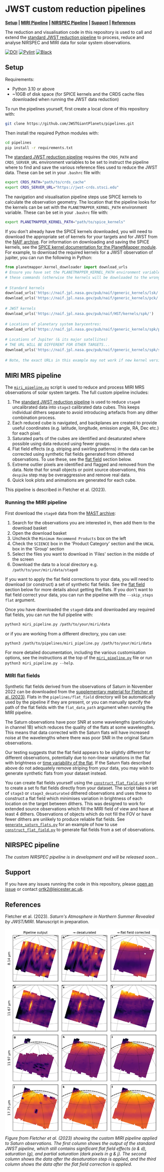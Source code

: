 # JWST custom reduction pipelines
**[Setup](#setup) | [MIRI Pipeline](#miri-mrs-pipeline) | [NIRSPEC Pipeline](#nirspec-pipeline) | [Support](#support) | [References](#references)**

The reduction and visualisation code in this repository is used to call and extend the [standard JWST reduction pipeline](https://github.com/spacetelescope/jwst/) to process, reduce and analyse NIRSPEC and MIRI data for solar system observations.

[![DOI](https://zenodo.org/badge/DOI/10.5281/zenodo.7891560.svg)](https://doi.org/10.5281/zenodo.7891560) [![Pylint](https://github.com/JWSTGiantPlanets/pipelines/actions/workflows/pylint.yml/badge.svg)](https://github.com/JWSTGiantPlanets/pipelines/actions/workflows/pylint.yml) [![Black](https://github.com/JWSTGiantPlanets/pipelines/actions/workflows/black.yml/badge.svg)](https://github.com/JWSTGiantPlanets/pipelines/actions/workflows/black.yml)

## Setup
Requirements:
- Python 3.10 or above
- ~10GB of disk space (for SPICE kernels and the CRDS cache files downloaded when running the JWST data reduction)

To run the pipelines yourself, first create a local clone of this repository with:
```bash
git clone https://github.com/JWSTGiantPlanets/pipelines.git
```

Then install the required Python modules with:
```bash
cd pipelines
pip install -r requirements.txt
```

The [standard JWST reduction pipeline](https://github.com/spacetelescope/jwst/) requires the `CRDS_PATH` and `CRDS_SERVER_URL` environment variables to be set to instruct the pipeline where to find and save the various reference files used to reduce the JWST data. These can be set in your `.bashrc` file with:
```bash
export CRDS_PATH="path/to/crds_cache"
export CRDS_SERVER_URL="https://jwst-crds.stsci.edu"
```

The navigation and visualisation pipeline steps use SPICE kernels to calculate the observation geometry. The location that the pipeline looks for the kernels can be set with the `PLANETMAPPER_KERNEL_PATH` environment variable. These can be set in your `.bashrc` file with:
```bash
export PLANETMAPPER_KERNEL_PATH="path/to/spice_kernels"
```
If you don't already have the SPICE kernels downloaded, you will need to download the appropriate set of kernels for your targets and for JWST from the [NAIF archive](https://naif.jpl.nasa.gov/pub/naif/). For information on downloading and saving the SPICE kernels, see the [SPICE kernel documentation for the PlanetMapper module](https://planetmapper.readthedocs.io/en/latest/spice_kernels.html). For example, to download the required kernels for a JWST observation of jupiter, you can run the following in Python:

```python
from planetmapper.kernel_downloader import download_urls
# Ensure you have set the PLANETMAPPER_KERNEL_PATH environment variable before running 
# these commands (otherwise the kernels will be downloaded to the wrong location)

# Standard kernels
download_urls('https://naif.jpl.nasa.gov/pub/naif/generic_kernels/lsk/')
download_urls('https://naif.jpl.nasa.gov/pub/naif/generic_kernels/pck/')

# JWST kernels
download_urls('https://naif.jpl.nasa.gov/pub/naif/HST/kernels/spk/')

# Locations of planetary system barycentres:
download_urls('https://naif.jpl.nasa.gov/pub/naif/generic_kernels/spk/planets/de430.bsp')

# Locations of Jupiter (& its major satellites)
# THE URL WILL BE DIFFERENT FOR OTHER TARGETS...
download_urls('https://naif.jpl.nasa.gov/pub/naif/generic_kernels/spk/satellites/jup365.bsp')

# Note, the exact URLs in this example may not work if new kernel versions are published
```


## MIRI MRS pipeline
The [`miri_pipeline.py`](https://github.com/ortk95/jwst-pipelines/blob/main/miri_pipeline.py) script is used to reduce and process MIRI MRS observations of solar system targets. The full custom pipeline includes:
1. The [standard JWST reduction pipeline](https://github.com/spacetelescope/jwst/) is used to reduce `stage0` uncalibrated data into `stage3` calibrated data cubes. This keeps individual dithers separate to avoid introducing artefacts from any dither combination process.
2. Each reduced cube is navigated, and backplanes are created to provide useful coordinates (e.g. latitude, longitude, emission angle, RA, Dec etc.) for each pixel.
3. Saturated parts of the cubes are identified and desaturated where possible using data reduced using fewer groups.
4. Flat field effects (e.g. striping and swirling patterns) in the data can be corrected using synthetic flat fields generated from dithered observations. To use these, see the [flat field](#miri-flat-fields) section below.
5. Extreme outlier pixels are identified and flagged and removed from the data. Note that for small objects or point source observations, this `despike` step may be overaggressive and remove real data.
6. Quick look plots and animations are generated for each cube.

This pipeline is described in Fletcher et al. (2023).

### Running the MIRI pipeline
First download the `stage0` data from the [MAST archive](https://mast.stsci.edu/portal/Mashup/Clients/Mast/Portal.html):
1. Search for the observations you are interested in, then add them to the download basket
2. Open the download basket
3. Uncheck the `Minimum Recommend Products` box on the left
4. Check the `SCIENCE` box in the 'Product Category' section and the `UNCAL` box in the 'Group' section
5. Select the files you want to download in 'Files' section in the middle of the screen
6. Download the data to a local directory e.g. `/path/to/your/miri/data/stage0`

If you want to apply the flat field corrections to your data, you will need to download (or construct) a set of synthetic flat fields. See the [flat field](#miri-flat-fields) section below for more details about getting the flats. If you don't want to flat field correct your data, you can run the pipeline with the `--skip_steps flat` argument.

Once you have downloaded the `stage0` data and downloaded any required flat fields, you can run the full pipeline with:

```bash
python3 miri_pipeline.py /path/to/your/miri/data
```

or if you are working from a different directory, you can use:
```bash
python3 /path/to/pipelines/miri_pipeline.py /path/to/your/miri/data
```

For more detailed documentation, including the various customisation options, see the instructions at the top of the [`miri_pipeline.py`](https://github.com/ortk95/jwst-pipelines/blob/main/miri_pipeline.py) file or run `python3 miri_pipeline.py --help`.


### MIRI flat fields
Synthetic flat fields derived from the observations of Saturn in November 2022 can be downloaded from the [supplementary material for Fletcher et al. (2023)](https://github.com/JWSTGiantPlanets/saturn-atmosphere-miri). Flats in the `pipelines/flat_field` directory will be automatically used by the pipeline if they are present, or you can manually specify the path of the flat fields with the `flat_data_path` argument when running the MIRI pipeline.

The Saturn observations have poor SNR at some wavelengths (particularly in channel 1B) which reduces the quality of the flats at some wavelengths. This means that data corrected with the Saturn flats will have increased noise at the wavelengths where there was poor SNR in the original Saturn observations.

Our testing suggests that the flat field appears to be slightly different for different observations, potentially due to non-linear variations in the flat with brightness or [time variability of the flat](https://blogs.nasa.gov/webb/2023/04/21/mid-infrared-instrument-operations-update-2/). If the Saturn flats described above do not adequately remove striping from your data, you may wish to generate synthetic flats from your dataset instead.

You can create flat fields yourself using the [`construct_flat_field.py`](https://github.com/JWSTGiantPlanets/pipelines/blob/main/construct_flat_field.py) script to create a set fo flat fields directly from your dataset. The script takes a set of `stage3` or `stage3_desaturated` dithered observations and uses these to construct a flat field which minimises variation in brightness of each location on the target between dithers. This was designed to work for extended source observations which fill the MIRI field of view and have at least 4 dithers. Observations of objects which do not fill the FOV or have fewer dithers are unlikely to produce reliable flat fields. See [`generate_saturn_flats.py`](https://github.com/JWSTGiantPlanets/pipelines/blob/main/generate_saturn_flats.py) for an example of how to use [`construct_flat_field.py`](https://github.com/JWSTGiantPlanets/pipelines/blob/main/construct_flat_field.py) to generate flat fields from a set of observations.

## NIRSPEC pipeline
_The custom NIRSPEC pipeline is in development and will be released soon..._


## Support
If you have any issues running the code in this repository, please [open an issue](https://github.com/JWSTGiantPlanets/pipelines/issues/new) or contact ortk2@leicester.ac.uk.

## References
Fletcher et al. (2023). _Saturn's Atmosphere in Northern Summer Revealed by JWST/MIRI_. Manuscript in preparation.

![MIRI pipeline summary figure](images/pipeline_summary.png)
_Figure from Fletcher et al. (2023) showing the custom MIRI pipeline applied to Saturn observations. The first column shows the output of the standard JWST pipeline, which still contains significant flat field effects (a & d), saturation (g), and partial saturation (dark pixels in g & j). The second column shows the data after the desaturation step is applied, and the third column shows the data after the flat field correction is applied._
